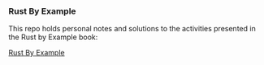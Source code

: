 ### Rust By Example

This repo holds personal notes and solutions to the activities presented in the Rust by Example book:

[Rust By Example](https://doc.rust-lang.org/stable/rust-by-example/index.html)
